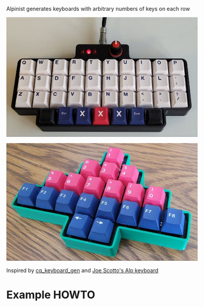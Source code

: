 Alpinist generates keyboards with arbitrary numbers of keys on each row



![BensAlp](img/bensalp.jpg)

![Tbaum](img/Tbaum.jpg)

Inspired by [cq_keyboard_gen](https://github.com/mryndzionek/cq_keyboard_gen) and [Joe Scotto's Alp keyboard](https://scottokeebs.com/blogs/keyboards/scottoalp-handwired-keyboard)

# Example HOWTO


